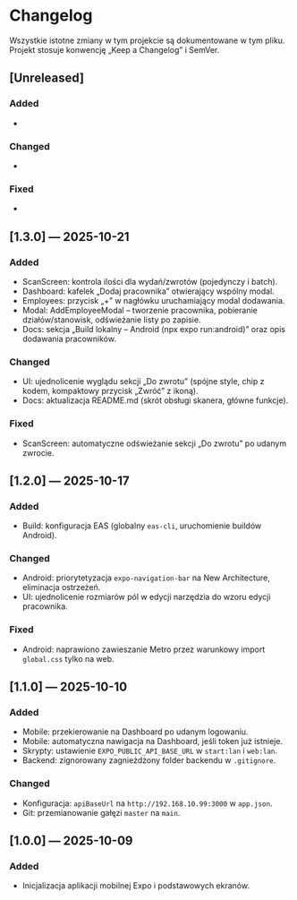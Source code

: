 # Changelog

Wszystkie istotne zmiany w tym projekcie są dokumentowane w tym pliku.
Projekt stosuje konwencję „Keep a Changelog” i SemVer.

## [Unreleased]

### Added
- 

### Changed
- 

### Fixed
- 

## [1.3.0] — 2025-10-21

### Added
- ScanScreen: kontrola ilości dla wydań/zwrotów (pojedynczy i batch).
- Dashboard: kafelek „Dodaj pracownika” otwierający wspólny modal.
- Employees: przycisk „+” w nagłówku uruchamiający modal dodawania.
- Modal: AddEmployeeModal – tworzenie pracownika, pobieranie działów/stanowisk, odświeżanie listy po zapisie.
- Docs: sekcja „Build lokalny – Android (npx expo run:android)” oraz opis dodawania pracowników.

### Changed
- UI: ujednolicenie wyglądu sekcji „Do zwrotu” (spójne style, chip z kodem, kompaktowy przycisk „Zwróć” z ikoną).
- Docs: aktualizacja README.md (skrót obsługi skanera, główne funkcje).

### Fixed
- ScanScreen: automatyczne odświeżanie sekcji „Do zwrotu” po udanym zwrocie.

## [1.2.0] — 2025-10-17

### Added
- Build: konfiguracja EAS (globalny `eas-cli`, uruchomienie buildów Android).

### Changed
- Android: priorytetyzacja `expo-navigation-bar` na New Architecture, eliminacja ostrzeżeń.
- UI: ujednolicenie rozmiarów pól w edycji narzędzia do wzoru edycji pracownika.

### Fixed
- Android: naprawiono zawieszanie Metro przez warunkowy import `global.css` tylko na web.

## [1.1.0] — 2025-10-10

### Added
- Mobile: przekierowanie na Dashboard po udanym logowaniu.
- Mobile: automatyczna nawigacja na Dashboard, jeśli token już istnieje.
- Skrypty: ustawienie `EXPO_PUBLIC_API_BASE_URL` w `start:lan` i `web:lan`.
- Backend: zignorowany zagnieżdżony folder backendu w `.gitignore`.

### Changed
- Konfiguracja: `apiBaseUrl` na `http://192.168.10.99:3000` w `app.json`.
- Git: przemianowanie gałęzi `master` na `main`.

## [1.0.0] — 2025-10-09

### Added
- Inicjalizacja aplikacji mobilnej Expo i podstawowych ekranów.